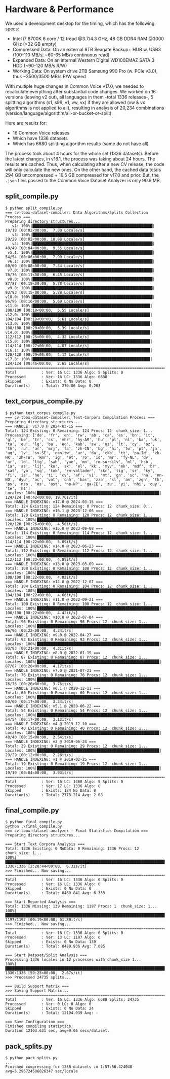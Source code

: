 # Hardware & Performance

We used a development desktop for the timing, which has the following specs:

- Intel i7 8700K 6 core / 12 tread @3.7/4.3 GHz, 48 GB DDR4 RAM @3000 GHz (>32 GB empty)
- Compressed Data: On an external 8TB Seagate Backup+ HUB w. USB3 (100-110 MB/s, ~60-65 MB/s continuous read)
- Expanded Data: On an internal Western Digital WD100EMAZ SATA 3 HDD (~90-120 MB/s R/W)
- Working Data: On system drive 2TB Samsung 990 Pro (w. PCIe v3.0), thus ~3500/3500 MB/s R/W speed

With multiple huge changes in Common Voice v17.0, we needed to recalculate everything after substantial code changes.
We worked on 16 versions (leaving v2 out), all languages in them -total 1336 releases-, 5 splitting algorithms (s1, s99, v1, vw, vx) if they are allowed (vw & vx algorithms is not applied to all), resulting in analysis of 20,234 combinations (version/language/algorithm/all-or-bucket-or-split).

Here are results for:

- 16 Common Voice releases
- Which have 1336 datasets
- Which has 6680 splitting algorithm results (some do not have all)

The process took about 4 hours for the whole set (1336 datasets). Before the latest changes, in v16.1, the process was taking about 24 hours.
The results are cached. Thus, when calculating after a new CV release, the code will only calculate the new ones.
On the other hand, the cached data totals 294 GB uncompressed + 16.5 GB compressed for v17.0 and prior.
But, the `.json` files passed to the Common Voice Dataset Analyzer is only 90.6 MB.

## split_compile.py

```text
$ python split_compile.py
=== cv-tbox-dataset-compiler: Data Algorithms/Splits Collection Process ===
Preparing directory structures...
   v1: 100%|█████████████████████████████████████████████████████| 19/19 [00:02<00:00,  7.80 Locale/s]
   v3: 100%|█████████████████████████████████████████████████████| 29/29 [00:02<00:00, 10.88 Locale/s]
   v4: 100%|█████████████████████████████████████████████████████| 40/40 [00:04<00:00,  9.55 Locale/s]
 v5.1: 100%|█████████████████████████████████████████████████████| 54/54 [00:06<00:00,  7.90 Locale/s]
 v6.1: 100%|█████████████████████████████████████████████████████| 60/60 [00:08<00:00,  7.34 Locale/s]
 v7.0: 100%|█████████████████████████████████████████████████████| 76/76 [00:11<00:00,  6.45 Locale/s]
 v8.0: 100%|█████████████████████████████████████████████████████| 87/87 [00:15<00:00,  5.78 Locale/s]
 v9.0: 100%|█████████████████████████████████████████████████████| 93/93 [00:15<00:00,  5.88 Locale/s]
v10.0: 100%|█████████████████████████████████████████████████████| 96/96 [00:16<00:00,  5.69 Locale/s]
v11.0: 100%|████████████████████████████████████████████████████| 100/100 [00:18<00:00,  5.55 Locale/s]
v12.0: 100%|████████████████████████████████████████████████████| 104/104 [00:18<00:00,  5.61 Locale/s]
v13.0: 100%|████████████████████████████████████████████████████| 108/108 [00:20<00:00,  5.39 Locale/s]
v14.0: 100%|████████████████████████████████████████████████████| 112/112 [00:25<00:00,  4.32 Locale/s]
v15.0: 100%|████████████████████████████████████████████████████| 114/114 [00:27<00:00,  4.07 Locale/s]
v16.1: 100%|████████████████████████████████████████████████████| 120/120 [00:29<00:00,  4.12 Locale/s]
v17.0: 100%|████████████████████████████████████████████████████| 124/124 [00:46<00:00,  2.65 Locale/s]
================================================================================
Total           : Ver: 16 LC: 1336 Algo: 5 Splits: 0
Processed       : Ver: 16 LC: 1336 Algo: 6680
Skipped         : Exists: 0 No Data: 0
Duration(s)     : Total: 270.86 Avg: 0.203
```

## text_corpus_compile.py

```text
$ python text_corpus_compile.py
=== cv-tbox-dataset-compiler: Text-Corpora Compilation Process ===
Preparing directory structures...
=== HANDLE: v17.0 @ 2024-03-15 ===
Total: 124 Existing: 0 Remaining: 124 Procs: 12  chunk_size: 1...
Processing: ['de', 'fr', 'en', 'rw', 'ab', 'ca', 'es', 'bn', 'it', 'gl', 'be', 'tr', 'cs', 'mhr', 'hy-AM', 'hu', 'pl', 'nl', 'ka', 'uk', 'ta', 'eu', 'lg', 'ba', 'eo', 'kab', 'sw', 'uz', 'lt', 'cy', 'az', 'th', 'ru', 'ar', 'mrj', 'fa', 'zh-CN', 'bg', 'hi', 'tw', 'pt', 'ja', 'ug', 'lv', 'sv-SE', 'nan-tw', 'ur', 'da', 'ckb', 'tt', 'pa-IN', 'zh-HK', 'zh-TW', 'kmr', 'ig', 'et', 'ro', 'id', 'mr', 'fy-NL', 'dv', 'or', 'lo', 'ltg', 'sah', 'yue', 'mn', 'rm-sursilv', 'ml', 'hsb', 'ia', 'as', 'lij', 'ko', 'sk', 'el', 'kk', 'myv', 'mk', 'mdf', 'br', 'sat', 'yo', 'sq', 'tok', 'rm-vallader', 'skr', 'tig', 'sr', 'ky', 'fi', 'is', 'he', 'ti', 'cv', 'af', 'vi', 'mt', 'gn', 'sc', 'ha', 'nn-NO', 'dyu', 'oc', 'vot', 'cnh', 'bas', 'zza', 'sl', 'am', 'zgh', 'tk', 'ps', 'nso', 'os', 'ast', 'ne-NP', 'ga-IE', 'zu', 'yi', 'nhi', 'quy', 'te', 'ht']
Locales: 100%|██████████████████████████████████████████████████████| 124/124 [40:42<00:00, 19.70s/it] 
=== HANDLE INDEXING: v17.0 @ 2024-03-15 ===
Total: 124 Existing: 124 Remaining: 0 Procs: 12  chunk_size: 0...
=== HANDLE INDEXING: v16.1 @ 2023-12-06 ===
Total: 120 Existing: 0 Remaining: 120 Procs: 12  chunk_size: 1...
Locales: 100%|██████████████████████████████████████████████████████| 120/120 [00:26<00:00,  4.50it/s] 
=== HANDLE INDEXING: v15.0 @ 2023-09-08 ===
Total: 114 Existing: 0 Remaining: 114 Procs: 12  chunk_size: 1...
Locales: 100%|██████████████████████████████████████████████████████| 114/114 [00:22<00:00,  5.09it/s] 
=== HANDLE INDEXING: v14.0 @ 2023-06-23 ===
Total: 112 Existing: 0 Remaining: 112 Procs: 12  chunk_size: 1...
Locales: 100%|██████████████████████████████████████████████████████| 112/112 [00:22<00:00,  4.89it/s] 
=== HANDLE INDEXING: v13.0 @ 2023-03-09 ===
Total: 108 Existing: 0 Remaining: 108 Procs: 12  chunk_size: 1...
Locales: 100%|██████████████████████████████████████████████████████| 108/108 [00:22<00:00,  4.82it/s] 
=== HANDLE INDEXING: v12.0 @ 2022-12-07 ===
Total: 104 Existing: 0 Remaining: 104 Procs: 12  chunk_size: 1...
Locales: 100%|██████████████████████████████████████████████████████| 104/104 [00:22<00:00,  4.66it/s] 
=== HANDLE INDEXING: v11.0 @ 2022-09-21 ===
Total: 100 Existing: 0 Remaining: 100 Procs: 12  chunk_size: 1...
Locales: 100%|██████████████████████████████████████████████████████| 100/100 [00:22<00:00,  4.42it/s] 
=== HANDLE INDEXING: v10.0 @ 2022-07-04 ===
Total: 96 Existing: 0 Remaining: 96 Procs: 12  chunk_size: 1...
Locales: 100%|██████████████████████████████████████████████████████| 96/96 [00:22<00:00,  4.34it/s]
=== HANDLE INDEXING: v9.0 @ 2022-04-27 ===
Total: 93 Existing: 0 Remaining: 93 Procs: 12  chunk_size: 1...
Locales: 100%|██████████████████████████████████████████████████████| 93/93 [00:21<00:00,  4.31it/s]
=== HANDLE INDEXING: v8.0 @ 2022-01-19 ===
Total: 87 Existing: 0 Remaining: 87 Procs: 12  chunk_size: 1...
Locales: 100%|██████████████████████████████████████████████████████| 87/87 [00:20<00:00,  4.17it/s]
=== HANDLE INDEXING: v7.0 @ 2021-07-21 ===
Total: 76 Existing: 0 Remaining: 76 Procs: 12  chunk_size: 1...
Locales: 100%|██████████████████████████████████████████████████████| 76/76 [00:20<00:00,  3.76it/s]
=== HANDLE INDEXING: v6.1 @ 2020-12-11 ===
Total: 60 Existing: 0 Remaining: 60 Procs: 12  chunk_size: 1...
Locales: 100%|██████████████████████████████████████████████████████| 60/60 [00:17<00:00,  3.34it/s]
=== HANDLE INDEXING: v5.1 @ 2020-06-22 ===
Total: 54 Existing: 0 Remaining: 54 Procs: 12  chunk_size: 1...
Locales: 100%|██████████████████████████████████████████████████████| 54/54 [00:17<00:00,  3.12it/s]
=== HANDLE INDEXING: v4 @ 2019-12-10 ===
Total: 40 Existing: 0 Remaining: 40 Procs: 12  chunk_size: 1...
Locales: 100%|██████████████████████████████████████████████████████| 40/40 [00:15<00:00,  2.54it/s]
=== HANDLE INDEXING: v3 @ 2019-06-24 ===
Total: 29 Existing: 0 Remaining: 29 Procs: 12  chunk_size: 1...
Locales: 100%|██████████████████████████████████████████████████████| 29/29 [00:12<00:00,  2.26it/s]
=== HANDLE INDEXING: v1 @ 2019-02-25 ===
Total: 19 Existing: 0 Remaining: 19 Procs: 12  chunk_size: 1...
Locales: 100%|██████████████████████████████████████████████████████| 19/19 [00:04<00:00,  3.93it/s]
================================================================================
Total           : Ver: 16 LC: 1460 Algo: 5 Splits: 0
Processed       : Ver: 17 LC: 1336 Algo: 0
Skipped         : Exists: 124 No Data: 0
Duration(s)     : Total: 2778.214 Avg: 2.08
```

## final_compile.py

```text
$ python final_compile.py
python .\final_compile.py
=== cv-tbox-dataset-analyzer - Final Statistics Compilation ===
Preparing directory structures...

=== Start Text Corpora Analysis ===
Total: 1336 Existing: 0 NoData: 0 Remaining: 1336 Procs: 12  chunk_size: 1...
100%|████████████████████████████████████████████████████████████████████████████████████████████████████████████████████████████████████████████████████████████████████| 1336/1336 [2:20:44<00:00,  6.32s/it] 
>>> Finished... Now saving...
================================================================================
Total           : Ver: 16 LC: 1336 Algo: 0 Splits: 0
Processed       : Ver: 16 LC: 1336 Algo: 0
Skipped         : Exists: 0 No Data: 0
Duration(s)     : Total: 8460.841 Avg: 6.333

=== Start Reported Analysis ===
Total: 1336 Missing: 139 Remaining: 1197 Procs: 1  chunk_size: 1...
100%|██████████████████████████████████████████████████████████████████████████████████████████████████████████████████████████████████████████████████████████████████████| 1197/1197 [00:19<00:00, 61.80it/s] 
>>> Finished... Now saving...
================================================================================
Total           : Ver: 16 LC: 1336 Algo: 0 Splits: 0
Processed       : Ver: 13 LC: 1197 Algo: 0
Skipped         : Exists: 0 No Data: 139
Duration(s)     : Total: 8480.936 Avg: 7.085

=== Start Dataset/Split Analysis ===
Processing 1336 locales in 12 processes with chunk_size 1...
100%|██████████████████████████████████████████████████████████████████████████████████████████████████████████████████████████████████████████████████████████████████████| 1336/1336 [59:25<00:00,  2.67s/it] 
>>> Processed 24735 splits...

=== Build Support Matrix ===
>>> Saving Support Matrix...
================================================================================
Total           : Ver: 16 LC: 1336 Algo: 6688 Splits: 24735
Processed       : Ver: 0 LC: 0 Algo: 0
Skipped         : Exists: 0 No Data: 24
Duration(s)     : Total: 12104.039 Avg: -

=== Save Configuration ===
Finished compiling statistics!
Duration 12103.631 sec, avg=9.06 secs/dataset.

```

## pack_splits.py

```text
$ python pack_splits.py
...
Finished compressing for 1336 datasets in 1:57:56.424048 avg=5.296724586826347 sec/locale
```
